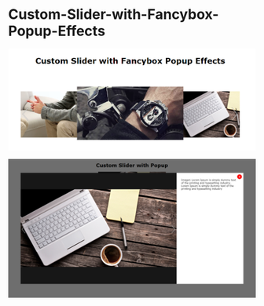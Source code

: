 # Custom-Slider-with-Fancybox-Popup-Effects

![Screenshot](screenshot-1.png)

![Screenshot](screenshot-2.png)
